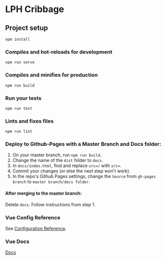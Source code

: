 # LPH Cribbage

## Project setup
```
npm install
```

### Compiles and hot-reloads for development
```
npm run serve
```

### Compiles and minifies for production
```
npm run build
```

### Run your tests
```
npm run test
```

### Lints and fixes files
```
npm run lint
```

### Deploy to Github-Pages with a Master Branch and Docs folder:

1. On your master branch, run `npm run build`.
2. Change the name of the `dist` folder to `docs`.
3. In `docs/index.html`, find and replace `src=/` with `src=`.
4. Commit your changes (or else the next step won't work).
4. In the repo's Github Pages settings, change the `Source` from `gh-pages branch` to `master branch/docs folder`.

#### After merging to the master branch:
Delete `docs`. Follow instructions from step 1.

### Vue Config Reference
See [Configuration Reference](https://cli.vuejs.org/config/).

### Vue Docs
[Docs](https://vuejs.org/v2/guide/)
